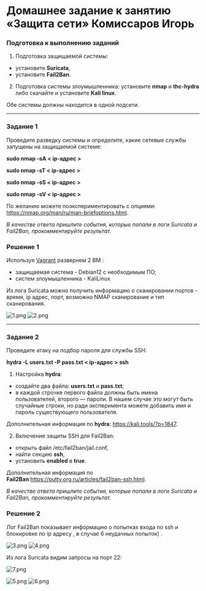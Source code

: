 # Домашнее задание к занятию «Защита сети» Комиссаров Игорь

### Подготовка к выполнению заданий

1. Подготовка защищаемой системы:

- установите **Suricata**,
- установите **Fail2Ban**.

2. Подготовка системы злоумышленника: установите **nmap** и **thc-hydra** либо скачайте и установите **Kali linux**.

Обе системы должны находится в одной подсети.

------

### Задание 1

Проведите разведку системы и определите, какие сетевые службы запущены на защищаемой системе:

**sudo nmap -sA < ip-адрес >**

**sudo nmap -sT < ip-адрес >**

**sudo nmap -sS < ip-адрес >**

**sudo nmap -sV < ip-адрес >**

По желанию можете поэкспериментировать с опциями: https://nmap.org/man/ru/man-briefoptions.html.


*В качестве ответа пришлите события, которые попали в логи Suricata и Fail2Ban, прокомментируйте результат.*

### Решение 1

Используя [Vagrant](./Vagrantfile) развернем 2 ВМ : 

- защищаемая система - Debian12 с необходимым ПО;
- систем злоумышленника - KaliLinux

Из лога Suricata можно получить  информацию о сканировании портов - время, ip адрес, порт, возможно NMAP сканирование и тип сканирования.

![1.png](./img/1.png)
![2.png](./img/2.png)
 
------

### Задание 2

Проведите атаку на подбор пароля для службы SSH:

**hydra -L users.txt -P pass.txt < ip-адрес > ssh**

1. Настройка **hydra**: 
 
 - создайте два файла: **users.txt** и **pass.txt**;
 - в каждой строчке первого файла должны быть имена пользователей, второго — пароли. В нашем случае это могут быть случайные строки, но ради эксперимента можете добавить имя и пароль существующего пользователя.

Дополнительная информация по **hydra**: https://kali.tools/?p=1847.

2. Включение защиты SSH для Fail2Ban:

-  открыть файл /etc/fail2ban/jail.conf,
-  найти секцию **ssh**,
-  установить **enabled**  в **true**.

Дополнительная информация по **Fail2Ban**:https://putty.org.ru/articles/fail2ban-ssh.html.



*В качестве ответа пришлите события, которые попали в логи Suricata и Fail2Ban, прокомментируйте результат.*

### Решение 2

Лог Fail2Ban показывает информацию о попытках входа по ssh и блокировке по ip адресу , в случае 6 неудачных попыток) . 

![3.png](./img/3.png)
![4.png](./img/4.png)

Из лога  Suricata видим запросы на порт 22:

![7.png](./img/7.png)

![5.png](./img/5.png)
![6.png](./img/6.png)
